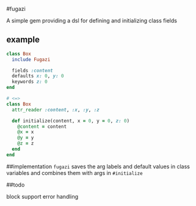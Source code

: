 #fugazi

A simple gem providing a dsl for defining and initializing class fields

## example

```ruby
class Box
  include Fugazi

  fields :content
  defaults x: 0, y: 0
  keywords z: 0
end

# <=>
class Box
  attr_reader :content, :x, :y, :z

  def initialize(content, x = 0, y = 0, z: 0)
    @content = content
    @x = x
    @y = y
    @z = z
  end
end
```

##implementation
`fugazi` saves the arg labels and default values in class variables and combines them with args in `#initialize`

##todo

block support
error handling
